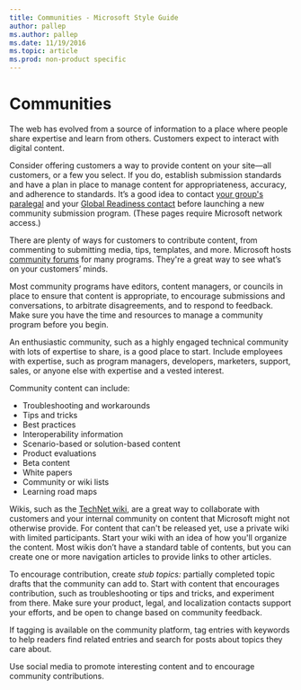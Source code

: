 ```yaml
---
title: Communities - Microsoft Style Guide
author: pallep
ms.author: pallep
ms.date: 11/19/2016
ms.topic: article
ms.prod: non-product specific
---
```


# Communities

The
web has evolved from a source of information to a place
where people share expertise and learn from others. Customers
expect to interact with digital content. 

Consider
offering customers a way to provide content on your site—all
customers, or a few you select. If you do, establish submission
standards and have a plan in place to manage content for
appropriateness, accuracy, and adherence to standards. It’s a good
idea to contact [your group's paralegal](https://microsoft.sharepoint.com/sites/lcaweb/Pages/Applications/LegalContact.aspx) and your [Global Readiness contact](https://globalready.azurewebsites.net/Pages/Contacts) before launching a new community submission program. (These pages require Microsoft network access.)

There
are plenty of ways for customers to contribute content, from
commenting to submitting media, tips, templates, and more. Microsoft
hosts [community forums](http://answers.microsoft.com/en-us) for many programs. They're a great way to see what’s on your customers’ minds. 

Most
community programs have editors, content managers, or councils in
place to ensure that content is appropriate, to encourage submissions
and conversations, to arbitrate disagreements, and to respond to
feedback. Make sure you have the time and resources to manage a
community program before you begin. 

An
enthusiastic community, such as a highly engaged
technical community with lots of expertise to share, is a good
place to start. Include employees with expertise, such as program
managers, developers, marketers, support, sales, or anyone else
with expertise and a vested interest.

Community content can include:

  - Troubleshooting and workarounds
  - Tips and tricks
  - Best practices
  - Interoperability information
  - Scenario-based or solution-based content
  - Product evaluations
  - Beta content
  - White papers
  - Community or wiki lists
  - Learning road maps

Wikis, such as the [TechNet wiki](http://social.technet.microsoft.com/wiki/), are
a great way to collaborate with customers and your internal
community on content that Microsoft might not otherwise provide. For
content that can't be released yet, use a private wiki with limited
participants. Start
your wiki with an idea of how you'll organize the content. Most
wikis don’t have a standard table of contents, but you can create one or
more navigation articles to provide links to other articles. 

To encourage contribution, create *stub topics:* partially
completed topic drafts that the community can add to. Start with
content that encourages contribution, such as troubleshooting or
tips and tricks, and experiment from there. Make sure your product,
legal, and localization contacts support your efforts, and be open
to change based on community feedback. 

If
tagging is available on the community platform, tag entries with
keywords to help readers find related entries and search for
posts about topics they care about.

Use social media to promote interesting content and to encourage community contributions.
